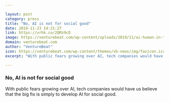 ```yaml
---

layout: post
category: press
title: "No, AI is not for social good"
date: 2019-11-23 14:21:27
link: https://vrhk.co/2QMz9cD
image: https://venturebeat.com/wp-content/uploads/2019/11/ai-human-in-the-loop.jpg?w=1200&strip=all
domain: venturebeat.com
author: "VentureBeat"
icon: https://venturebeat.com/wp-content/themes/vb-news/img/favicon.ico
excerpt: "With public fears growing over AI, tech companies would have us believe that the big fix is simply to develop AI for social good."

---
```


### No, AI is not for social good

With public fears growing over AI, tech companies would have us believe that the big fix is simply to develop AI for social good.